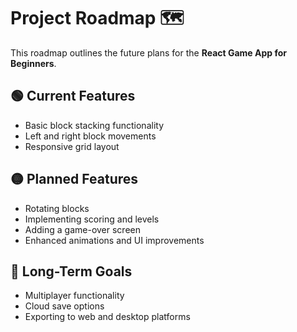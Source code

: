 <h1>Project Roadmap 🗺️</h1>

<p>This roadmap outlines the future plans for the <strong>React Game App for Beginners</strong>.</p>

<h2>🟢 Current Features</h2>
<ul>
  <li>Basic block stacking functionality</li>
  <li>Left and right block movements</li>
  <li>Responsive grid layout</li>
</ul>

<h2>🟡 Planned Features</h2>
<ul>
  <li>Rotating blocks</li>
  <li>Implementing scoring and levels</li>
  <li>Adding a game-over screen</li>
  <li>Enhanced animations and UI improvements</li>
</ul>

<h2>🔵 Long-Term Goals</h2>
<ul>
  <li>Multiplayer functionality</li>
  <li>Cloud save options</li>
  <li>Exporting to web and desktop platforms</li>
</ul>
